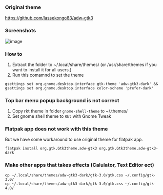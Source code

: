 ### Original theme
https://github.com/lassekongo83/adw-gtk3

### Screenshots
![image](https://i.ibb.co/Jq7nL2C/Screenshot-from-2023-01-25-16-18-04.png)

### How to
1. Extract the folder to ~/.local/share/themes/ (or /usr/share/themes if you want to install it for all users.)
2. Run this comamnd to set the theme
```shell
gsettings set org.gnome.desktop.interface gtk-theme 'adw-gtk3-dark' && gsettings set org.gnome.desktop.interface color-scheme 'prefer-dark'
```

### Top bar menu popup background is not correct
1. Copy rkt theme in folder `gnome-shell-theme` to ~/.themes/
2. Set gnome shell theme to `Rkt` with Gnome Tweak


### Flatpak app does not work with this theme

But we have some workaround to use original theme for flatpak app.

```shell
flatpak install org.gtk.Gtk3theme.adw-gtk3 org.gtk.Gtk3theme.adw-gtk3-dark
```

### Make other apps that takes effects (Calulator, Text Editor ect)
```shell
cp ~/.local/share/themes/adw-gtk3-dark/gtk-3.0/gtk.css ~/.config/gtk-3.0/
cp ~/.local/share/themes/adw-gtk3-dark/gtk-3.0/gtk.css ~/.config/gtk-4.0/
```
